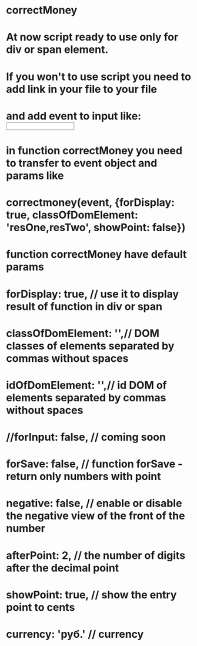 # correctMoney
#
# At now script ready to use only for div or span element.
# If you won't to use script you need to add link in your file to your file 
# and add event to input like: <input type="text" class="correctMoney" onkeyup="correctmoney()">
# in function correctMoney you need to transfer to event object and params like 
# correctmoney(event, {forDisplay: true, classOfDomElement: 'resOne,resTwo', showPoint: false})
#
# function correctMoney have default params 
#        forDisplay: true, // use it to display result of function in div or span 
#        classOfDomElement: '',// DOM classes of elements separated by commas without spaces
#        idOfDomElement: '',// id DOM of elements separated by commas without spaces
#        //forInput: false, // coming soon
#        forSave: false, // function forSave - return only numbers with point
#        negative: false, // enable or disable the negative view of the front of the number
#        afterPoint: 2, // the number of digits after the decimal point
#        showPoint: true, // show the entry point to cents
#        currency: 'руб.' // currency
